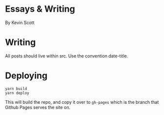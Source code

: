 # Essays & Writing
By Kevin Scott

# Writing
All posts should live within src. Use the convention date-title.

# Deploying

```
yarn build
yarn deploy
```

This will build the repo, and copy it over to `gh-pages` which is the branch that Github Pages serves the site on.
